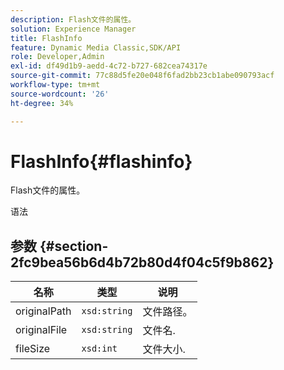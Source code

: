 ```yaml
---
description: Flash文件的属性。
solution: Experience Manager
title: FlashInfo
feature: Dynamic Media Classic,SDK/API
role: Developer,Admin
exl-id: df49d1b9-aedd-4c72-b727-682cea74317e
source-git-commit: 77c88d5fe20e048f6fad2bb23cb1abe090793acf
workflow-type: tm+mt
source-wordcount: '26'
ht-degree: 34%

---
```


# FlashInfo{#flashinfo}

Flash文件的属性。

语法

## 参数 {#section-2fc9bea56b6d4b72b80d4f04c5f9b862}

| 名称 | 类型 | 说明 |
|---|---|---|
| originalPath | `xsd:string` | 文件路径。 |
| originalFile | `xsd:string` | 文件名. |
| fileSize | `xsd:int` | 文件大小. |
